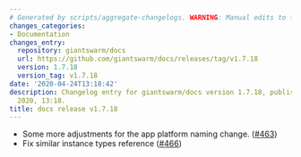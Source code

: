 ```yaml
---
# Generated by scripts/aggregate-changelogs. WARNING: Manual edits to this files will be overwritten.
changes_categories:
- Documentation
changes_entry:
  repository: giantswarm/docs
  url: https://github.com/giantswarm/docs/releases/tag/v1.7.18
  version: 1.7.18
  version_tag: v1.7.18
date: '2020-04-24T13:18:42'
description: Changelog entry for giantswarm/docs version 1.7.18, published on 24 April
  2020, 13:18.
title: docs release v1.7.18
---
```


- Some more adjustments for the app platform naming change. ([#463](https://github.com/giantswarm/docs/pull/463))
- Fix similar instance types reference ([#466](https://github.com/giantswarm/docs/pull/466))
